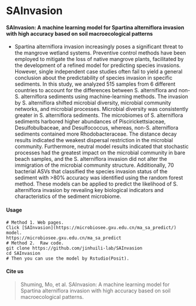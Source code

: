 # SAInvasion
#### SAInvasion: A machine learning model for Spartina alterniflora invasion with high accuracy based on soil macroecological patterns
- Spartina alterniflora invasion increasingly poses a significant threat to the mangrove wetland systems. Preventive control methods have been employed to mitigate the loss of native mangrove plants, facilitated by the development of a refined model for predicting species invasions. However, single independent case studies often fail to yield a general conclusion about the predictability of species invasion in specific sediments. In this study, we analyzed 515 samples from 6 different countries to account for the differences between S. alterniflora and non-S. alterniflora sediments using machine-learning methods. The invasion by S. alterniflora shifted microbial diversity, microbial community networks, and microbial processes. Microbial diversity was consistently greater in S. alterniflora sediments. The microbiomes of S. alterniflora sediments harbored higher abundances of Piscirickettsiaceae, Desulfobulbaceae, and Desulfococcus, whereas, non-S. alterniflora sediments contained more Rhodobacteraceae. The distance decay results indicated the weakest dispersal restriction in the microbial community. Furthermore, neutral model results indicated that stochastic processes had the greatest impact on the microbial community in bare beach samples, and the S. alterniflora invasion did not alter the immigration of the microbial community structure. Additionally, 70 bacterial ASVs that classified the species invasion status of the sediment with >80% accuracy was identified using the random forest method. These models can be applied to predict the likelihood of S. alterniflora invasion by revealing key biological indicators and characteristics of the sediment microbiome.
#### Usage
```
# Method 1. Web pages.
Click [SAInvasion](https://microbiosee.gxu.edu.cn/ma_sa_predict/) model.
https://microbiosee.gxu.edu.cn/ma_sa_predict
# Method 2.  Raw code.
git clone https://github.com/jinhuili-lab/SAInvasion
cd SAInvasion
# Then you can use the model by Rstudio(Posit).
```
#### Cite us
> Shuming, Mo, et al. SAInvasion: A machine learning model for Spartina alterniflora invasion with high accuracy based on soil macroecological patterns. 
